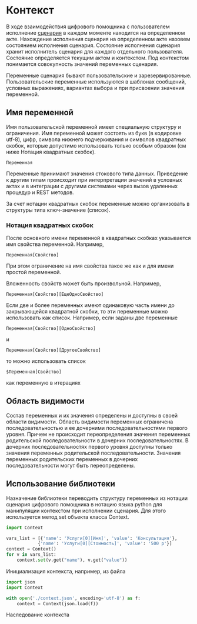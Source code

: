 # Контекст

В ходе взаимодействия цифрового помощника с пользователем
исполнение [сценария](https://github.com/asbelon/digital-assistant-script) в каждом моменте находится на 
определенном акте. Нахождение исполнения сценария на определенном акте назовем состоянием исполнения сценария. 
Состояние исполнения сценария хранит исполнитель сценария для каждого отдельного пользователя. Состояние 
определяется текущим актом и контекстом. Под контекстом понимается совокупность значений переменных сценария.

Переменные сценария бывают пользовательские и зарезервированные. Пользовательские переменные используются в шаблонах
сообщений, условных выражениях, вариантах выбора и при присвоении значения переменной.

## Имя переменной

Имя пользовательской переменной имеет специальную структуру и ограничения. Имя переменной может состоять из букв (в 
кодировке utf-8), цифр, символа нижнего подчеркивания и символов квадратных скобок, которые допустимо использовать 
только особым образом (см ниже Нотация квадратных скобок).

```
Переменная
```

Переменные принимают значения стокового типа данных. Приведение к другим типам происходит при интерпретации значений 
в условных актах и в интеграции с другими системами через вызов удаленных процедур и REST методов.

За счет нотации квадратных скобок переменные можно организовать в структуры типа ключ-значение (список).

### Нотация квадратных скобок

После основного имени переменной в квадратных скобках указывается имя свойства переменной. Например,
```
Переменная[Свойство]
```
При этом ограничение на имя свойства такое же как и для имени простой переменной.

Вложенность свойств может быть произвольной. Например, 
```
Переменная[Свойство][ЕщеОдноСвойство]
```
Если две и более переменных имеют одинаковую часть имени до закрывающейся квадратной скобки, то эти переменные можно
использовать как список. Например, если заданы две переменные
```
Переменная[Свойство][ОдноСвойство]
```
и
```
Переменная[Свойство][ДругоеСвойство]
```
то можно использовать список
```
$Переменная[Свойство]
```
как переменную в итерациях

## Область видимости

Состав переменных и их значения определены и доступны в своей области видимости. Область видимости переменных 
ограничена последовательностью и ее дочерними последовательностями первого уровня. Причем не происходит переопределения 
значения переменных родительской последовательности в дочерних последовательностях. В дочерних последовательностях 
первого уровня доступны только значения переменных родительской последовательности. Значения переменных 
родительских переменных в дочерних последовательности могут быть переопределены. 

## Использование библиотеки

Назначение библиотеки переводить структуру переменных из нотации сценария цифрового помощника в нотацию языка python 
для манипуляции контекстом при исполнении сценария. Для этого используется метод set объекта класса Context.

```python
import Context

vars_list = [{'name': 'Услуги[0][Имя]', 'value': 'Консультация'},
            {'name': 'Услуги[0][Стоимость]', 'value': '500 р'}]
context = Context()
for v in vars_list:
    context.set(v.get("name"), v.get("value"))
```

Инициализация контекста, например, из файла

```python
import json
import Context

with open('./context.json', encoding='utf-8') as f:
    context = Context(json.load(f))
```

Наследование контекста

